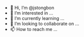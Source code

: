 - 👋 Hi, I’m @jstongbon
- 👀 I’m interested in ...
- 🌱 I’m currently learning ...
- 💞️ I’m looking to collaborate on ...
- 📫 How to reach me ...

<!---
jstongbon/jstongbon is a ✨ special ✨ repository because its `README.md` (this file) appears on your GitHub profile.
You can click the Preview link to take a look at your changes.
--->
